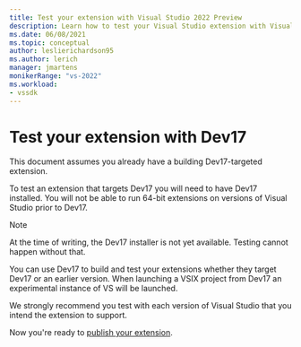 ```yaml
---
title: Test your extension with Visual Studio 2022 Preview
description: Learn how to test your Visual Studio extension with Visual Studio 2022 Preview, the final step in updating your extension.
ms.date: 06/08/2021
ms.topic: conceptual
author: leslierichardson95
ms.author: lerich
manager: jmartens
monikerRange: "vs-2022"
ms.workload:
- vssdk
---
```

# Test your extension with Dev17

This document assumes you already have a building Dev17-targeted extension.

To test an extension that targets Dev17 you will need to have Dev17 installed.
You will not be able to run 64-bit extensions on versions of Visual Studio prior to Dev17.

> [!NOTE]
> At the time of writing, the Dev17 installer is not yet available. Testing cannot happen without that.

You can use Dev17 to build and test your extensions whether they target Dev17 or an earlier version.
When launching a VSIX project from Dev17 an experimental instance of VS will be launched.

We strongly recommend you test with each version of Visual Studio that
you intend the extension to support.

Now you're ready to [publish your extension](publishing.md).
